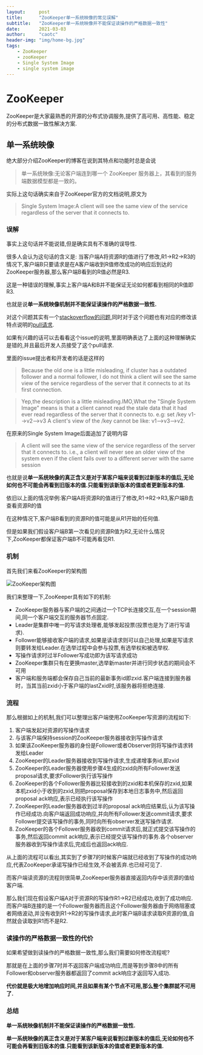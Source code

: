 ```yaml
---
layout:     post
title:      "ZooKeeper单一系统映像的常见误解"
subtitle:   "ZooKeeper单一系统映像并不能保证读操作的严格数据一致性"
date:       2021-03-03
author:     "caotc"
header-img: "img/home-bg.jpg"
tags:
    - ZooKeeper
    - zooKeeper
    - Single System Image
    - single system image
---
```


# ZooKeeper

ZooKeeper是大家最熟悉的开源的分布式协调服务,提供了高可用、高性能、稳定的分布式数据一致性解决方案.

## 单一系统映像

绝大部分介绍ZooKeeper的博客在说到其特点和功能时总是会说

>单一系统映像:无论客户端连到哪一个 ZooKeeper 服务器上，其看到的服务端数据模型都是一致的。

实际上这句话确实来自于ZooKeeper官方的文档说明,原文为

>Single System Image:A client will see the same view of the service regardless of the server that it connects to.

### 误解
事实上这句话并不能说错,但是确实具有不准确的误导性.

很多人会认为这句话的含义是:
当客户端A将资源R的值进行了修改,R1->R2->R3的情况下,客户端B只要请求是在A客户端收到R值修改成功的响应后到达的ZooKeeper服务器,那么客户端B看到的R值必然是R3.

这是一种错误的理解,事实上客户端A和B并不能保证无论如何都看到相同的R值即R3.

也就是说**单一系统映像机制并不能保证读操作的严格数据一致性.**

对这个问题其实有一个[stackoverflow的问题](https://stackoverflow.com/questions/40797443/how-zookeeper-guarantees-single-system-image),同时对于这个问题也有对应的修改该特点说明的[pull请求](https://github.com/apache/zookeeper/pull/931/files).

如果有兴趣的话可以去看看这个issue的说明,里面明确表达了上面的这种理解确实是错的,并且最后开发人员接受了这个pull请求.

里面的issue提出者和开发者的话是这样的
>Because the old one is a little misleading, if cluster has a outdated follower and a normal follower, I do not think a client will see the same view of the service regardless of the server that it connects to at its first connection.

>Yep,the description is a little misleading.IMO,What the "Single System Image" means is that a client cannot read the stale data that it had ever read regardless of the server that it connects to. e.g:
 set /key v1-->v2-->v3
 A client's view of the /key cannot be like: v1-->v3-->v2.

在原来的Single System Image后面追加了说明内容

>A client will see the same view of the service regardless of the server that it connects to. i.e., a client will never see an older view of the system even if the client fails over to a different server with the same session

也就是说**单一系统映像的真正含义是对于某客户端来说看到过新版本的值后,无论如何也不可能会再看到旧版本的值.只能看到该新版本的值或者更新版本的值.**

依旧以上面的情况举例:客户端A将资源R的值进行了修改,R1->R2->R3,客户端B去查看资源R的值

在这种情况下,客户端B看到的资源R的值可能是从R1开始的任何值.

但是如果我们假设客户端B第一次看见的资源R值为R2,无论什么情况下,ZooKeeper都保证客户端B不可能再看见R1.

### 机制

首先我们来看ZooKeeper的架构图

![ZooKeeper架构图](https://caotc.org/img/in-post/2021-03-03-zk-single-system-image/ZooKeeper架构图.png)

我们来整理一下,ZooKeeper具有如下的机制:

- ZooKeeper服务器与客户端的之间通过一个TCP长连接交互,在一个session期间,同一个客户端交互的服务器节点固定.
- Leader是集群中唯一的写请求处理者,能够发起投票(投票也是为了进行写请求).
- Follower能够接收客户端的请求,如果是读请求则可以自己处理,如果是写请求则要转发给Leader.在选举过程中会参与投票,有选举权和被选举权.
- 写操作请求时过半Follower写成功即为该写请求成功
- ZooKeeper集群只有在更换master,选举新master并进行同步状态的期间会不可用
- 客户端和服务端都会保存自己当前的最新事务id即zxid.客户端连接到服务器时，当其当前zxid小于客户端的lastZxid时,该服务器将拒绝连接.

### 流程

那么根据如上的机制,我们可以整理出客户端使用ZooKeeper写资源的流程如下:

1. 客户端发起对资源的写操作请求
2. 与该客户端保持session的ZooKeeper服务器接收到写操作请求
3. 如果该ZooKeeper服务器的身份是Follower或者Observer则将写操作请求转发给Leader
4. ZooKeeper的Leader服务器接收到写操作请求,生成递增事务id,即zxid
5. ZooKeeper的Leader服务器使用步骤4生成的zxid向所有Follower发送proposal请求,要求Follower执行该写操作
6. ZooKeeper的各个Follower服务器比较接收到的zxid和本机保存的zxid,如果本机zxid小于收到的zxid,则把proposal保存到本地日志事务中,然后返回proposal ack响应,表示已经执行该写操作
7. ZooKeeper的Leader服务器收到过半的proposal ack响应结果后,认为该写操作已经成功.向客户端返回成功响应,并向所有Follower发送commit请求,要求Follower提交该写操作的事务,同时向所有observer发送写操作请求.
8. ZooKeeper的各个Follower服务器收到commit请求后,就正式提交该写操作的事务,然后返回commit ack响应,表示已经提交该写操作的事务.各个observer服务器收到写操作请求后,完成后也返回ack响应.

从上面的流程可以看出,其实到了步骤7的时候客户端就已经收到了写操作的成功响应,代表ZooKeeper承诺写操作已经生效,不会被丢弃.也已经可见了.

而客户端读资源的流程则很简单,ZooKeeper服务器直接返回内存中该资源的值给客户端.

那么我们现在假设客户端A对于资源R的写操作R1->R2已经成功,收到了成功响应.
而客户端B连接的是一个Follower服务器而且这个Follower服务器由于网络阻塞或者网络波动,并没有收到R1->R2的写操作请求,此时客户端B请求读取R资源的值,自然就会读取到R1而不是R2.

### 读操作的严格数据一致性的代价

如果希望做到读操作的严格数据一致性,那么我们需要如何修改流程呢?

那就是在上面的步骤7时并不返回客户端成功响应,而是等到步骤8中的所有Follower和observer服务器都返回了commit ack响应才返回写入成功.

**代价就是极大地增加响应时间,并且如果有某个节点不可用,那么整个集群就不可用了.**

### 总结

**单一系统映像机制并不能保证读操作的严格数据一致性.**

**单一系统映像的真正含义是对于某客户端来说看到过新版本的值后,无论如何也不可能会再看到旧版本的值.只能看到该新版本的值或者更新版本的值.**